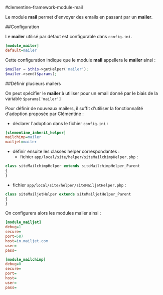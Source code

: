 #clementine-framework-module-mail

Le module __mail__ permet d'envoyer des emails en passant par un __mailer__.

##Configuration

Le __mailer__ utilisé par défaut est configurable dans `config.ini`. 
```ini
[module_mailer]
default=mailer
```

Cette configuration indique que le module __mail__ appellera le __mailer__ ainsi : 
```php 
$mailer = $this->getHelper('mailer');
$mailer->send($params);
```

##Définir plusieurs mailers

On peut spécifier le __mailer__ à utiliser pour un email donné par le biais de la variable `$params['mailer']`

Pour définir de nouveaux mailers, il suffit d'utiliser la fonctionnalité d'adoption proposée par Clémentine :
- déclarer l'adoption dans le fichier `config.ini` :
```ini
[clementine_inherit_helper]
mailchimp=mailer
mailjet=mailer
```

- définir ensuite les classes helper correspondantes : 
  - fichier `app/local/site/helper/siteMailchimpHelper.php` : 
```php
class siteMailchimpHelper extends siteMailchimpHelper_Parent
{
}
```
  - fichier `app/local/site/helper/siteMailjetHelper.php` : 
```php
class siteMailjetHelper extends siteMailjetHelper_Parent
{
}
```

On configurera alors les modules mailer ainsi :
```ini
[module_mailjet]
debug=1
secure=
port=587
host=in.mailjet.com
user=
pass=

[module_mailchimp]
debug=0
secure=
port=
host=
user=
pass=
```
